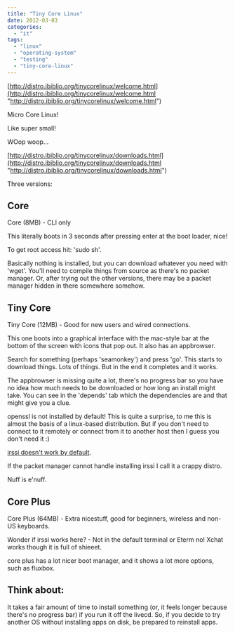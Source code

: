 ```yaml
---
title: "Tiny Core Linux"
date: 2012-03-03
categories: 
  - "it"
tags: 
  - "linux"
  - "operating-system"
  - "testing"
  - "tiny-core-linux"
---
```


[http://distro.ibiblio.org/tinycorelinux/welcome.html](http://distro.ibiblio.org/tinycorelinux/welcome.html "http://distro.ibiblio.org/tinycorelinux/welcome.html")

Micro Core Linux!

Like super small!

WOop woop...

[http://distro.ibiblio.org/tinycorelinux/downloads.html](http://distro.ibiblio.org/tinycorelinux/downloads.html "http://distro.ibiblio.org/tinycorelinux/downloads.html")

Three versions:

## Core

Core (8MB) - CLI only

This literally boots in 3 seconds after pressing enter at the boot loader, nice!

To get root access hit: 'sudo sh'.

Basically nothing is installed, but you can download whatever you need with 'wget'. You'll need to compile things from source as there's no packet manager. Or, after trying out the other versions, there may be a packet manager hidden in there somewhere somehow.

## Tiny Core

Tiny Core (12MB) - Good for new users and wired connections.

This one boots into a graphical interface with the mac-style bar at the bottom of the screen with icons that pop out. It also has an appbrowser.

Search for something (perhaps 'seamonkey') and press 'go'. This starts to download things. Lots of things. But in the end it completes and it works.

The appbrowser is missing quite a lot, there's no progress bar so you have no idea how much needs to be downloaded or how long an install might take. You can see in the 'depends' tab which the dependencies are and that might give you a clue.

openssl is not installed by default! This is quite a surprise, to me this is almost the basis of a linux-based distribution. But if you don't need to connect to it remotely or connect from it to another host then I guess you don't need it :)

[irssi doesn't work by default](http://forum.tinycorelinux.net/index.php?topic=12252.0).

If the packet manager cannot handle installing irssi I call it a crappy distro.

Nuff is e'nuff.

## Core Plus

Core Plus (64MB) - Extra nicestuff, good for beginners, wireless and non-US keyboards.

Wonder if irssi works here? - Not in the default terminal or Eterm no! Xchat works though it is full of shieeet.

core plus has a lot nicer boot manager, and it shows a lot more options, such as fluxbox.

## Think about:

It takes a fair amount of time to install something (or, it feels longer because there's no progress bar) if you run it off the livecd. So, if you decide to try another OS without installing apps on disk, be prepared to reinstall apps.
